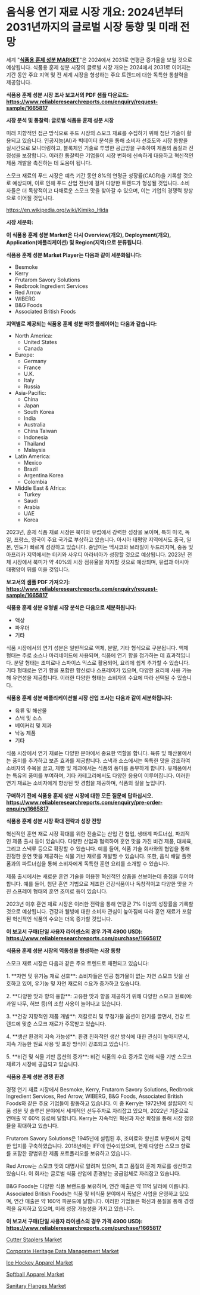 <p><h1>음식용 연기 재료 시장 개요: 2024년부터 2031년까지의 글로벌 시장 동향 및 미래 전망</h1></p><p>세계 "<strong><a href="https://www.reliableresearchreports.com/smoke-ingredients-for-food-r1665817?utm_campaign=106&utm_medium=8&utm_source=Github&utm_content=ia&utm_term=25092024&utm_id=smoke-ingredients-for-food">식품용 훈제 성분 MARKET</a></strong>"은 2024에서 2031로 연평균 증가율을 보일 것으로 예상됩니다. 식품용 훈제 성분 시장의 글로벌 시장 개요는 2024에서 2031로 이어지는 기간 동안 주요 지역 및 전 세계 시장을 형성하는 주요 트렌드에 대한 독특한 통찰력을 제공합니다.</p>
<p><strong>식품용 훈제 성분 시장 조사 보고서의 PDF 샘플 다운로드: <a href="https://www.reliableresearchreports.com/enquiry/request-sample/1665817?utm_campaign=106&utm_medium=8&utm_source=Github&utm_content=ia&utm_term=25092024&utm_id=smoke-ingredients-for-food">https://www.reliableresearchreports.com/enquiry/request-sample/1665817</a></strong></p>
<p><strong>시장 분석 및 통찰력: 글로벌 식품용 훈제 성분 시장</strong></p>
<p><p>미래 지향적인 접근 방식으로 푸드 시장의 스모크 재료를 수집하기 위해 첨단 기술이 활용되고 있습니다. 인공지능(AI)과 빅데이터 분석을 통해 소비자 선호도와 시장 동향을 실시간으로 모니터링하고, 블록체인 기술로 투명한 공급망을 구축하여 제품의 품질과 진정성을 보장합니다. 이러한 통찰력은 기업들이 시장 변화에 신속하게 대응하고 혁신적인 제품 개발을 촉진하는 데 도움이 됩니다. </p><p>스모크 재료의 푸드 시장은 예측 기간 동안 8%의 연평균 성장률(CAGR)을 기록할 것으로 예상되며, 이로 인해 푸드 산업 전반에 걸쳐 다양한 트렌드가 형성될 것입니다. 소비자들은 더 독창적이고 다채로운 스모크 맛을 찾아갈 수 있으며, 이는 기업의 경쟁력 향상으로 이어질 것입니다.</p></p>
<p><a href="%7CAUTHORITHY_DOMAIN_URL%7C?utm_campaign=106&utm_medium=8&utm_source=Github&utm_content=ia&utm_term=25092024&utm_id=smoke-ingredients-for-food">https://en.wikipedia.org/wiki/Kimiko_Hida</a></p>
<p><strong>시장 세분화:</strong></p>
<p><strong>이 식품용 훈제 성분 Market은 다시 Overview(개요), Deployment(개요), Application(애플리케이션) 및 Region(지역)으로 분류됩니다.</strong></p>
<p><strong>식품용 훈제 성분 Market Player는 다음과 같이 세분화됩니다:</strong></p>
<p><ul><li>Besmoke</li><li>Kerry</li><li>Frutarom Savory Solutions</li><li>Redbrook Ingredient Services</li><li>Red Arrow</li><li>WIBERG</li><li>B&G Foods</li><li>Associated British Foods</li></ul></p>
<p><strong>지역별로 제공되는 식품용 훈제 성분 마켓 플레이어는 다음과 같습니다:</strong></p>
<p><ul>
    <li>
        North America:
        <ul>
            <li>United States</li>
            <li>Canada</li>
        </ul>
    </li>
    <li>
        Europe:
        <ul>
            <li>Germany</li>
            <li>France</li>
            <li>U.K.</li>
            <li>Italy</li>
            <li>Russia</li>
        </ul>
    </li>
    <li>
        Asia-Pacific:
        <ul>
            <li>China</li>
            <li>Japan</li>
            <li>South Korea</li>
            <li>India</li>
            <li>Australia</li>
            <li>China Taiwan</li>
            <li>Indonesia</li>
            <li>Thailand</li>
            <li>Malaysia</li>
        </ul>
    </li>
    <li>
        Latin America:
        <ul>
            <li>Mexico</li>
            <li>Brazil</li>
            <li>Argentina Korea</li>
            <li>Colombia</li>
        </ul>
    </li>
    <li>
        Middle East & Africa:
        <ul>
            <li>Turkey</li>
            <li>Saudi</li>
            <li>Arabia</li>
            <li>UAE</li>
            <li>Korea</li>
        </ul>
    </li>
    </ul></p>
<p><p>2023년, 훈제 식품 재료 시장은 북미와 유럽에서 강력한 성장을 보이며, 특히 미국, 독일, 프랑스, 영국이 주요 국가로 부상하고 있습니다. 아시아 태평양 지역에서도 중국, 일본, 인도가 빠르게 성장하고 있습니다. 중남미는 멕시코와 브라질이 두드러지며, 중동 및 아프리카 지역에서는 터키와 사우디 아라비아가 성장할 것으로 예상됩니다. 2023년 전체 시장에서 북미가 약 40%의 시장 점유율을 차지할 것으로 예상되며, 유럽과 아시아 태평양이 뒤를 이을 것입니다. </p></p>
<p><strong>보고서의 샘플 PDF 가져오기: <a href="https://www.reliableresearchreports.com/enquiry/request-sample/1665817?utm_campaign=106&utm_medium=8&utm_source=Github&utm_content=ia&utm_term=25092024&utm_id=smoke-ingredients-for-food">https://www.reliableresearchreports.com/enquiry/request-sample/1665817</a></strong></p>
<p><strong>식품용 훈제 성분 유형별 시장 분석은 다음으로 세분화됩니다:</strong></p>
<p><ul><li>액상</li><li>파우더</li><li>기타</li></ul></p>
<p><p>식품 시장에서의 연기 성분은 일반적으로 액체, 분말, 기타 형식으로 구분됩니다. 액체 형태는 주로 소스나 마리네이드에 사용되며, 식품에 연기 향을 첨가하는 데 효과적입니다. 분말 형태는 조미료나 스파이스 믹스로 활용되어, 요리에 쉽게 추가할 수 있습니다. 기타 형태로는 연기 향을 포함한 향신료나 스프레이가 있으며, 다양한 요리에 사용 가능해 유연성을 제공합니다. 이러한 다양한 형태는 소비자의 수요에 따라 선택될 수 있습니다.</p></p>
<p><strong>식품용 훈제 성분 애플리케이션별 시장 산업 조사는 다음과 같이 세분화됩니다:</strong></p>
<p><ul><li>육류 및 해산물</li><li>스낵 및 소스</li><li>베이커리 및 제과</li><li>낙농 제품</li><li>기타</li></ul></p>
<p><p>식품 시장에서 연기 재료는 다양한 분야에서 중요한 역할을 합니다. 육류 및 해산물에서는 풍미를 추가하고 보존 효과를 제공합니다. 스낵과 소스에서는 독특한 맛을 강조하여 소비자의 주목을 끌고, 제빵 및 제과에서는 식품의 풍미를 풍부하게 합니다. 유제품에서는 특유의 풍미를 부여하며, 기타 카테고리에서도 다양한 응용이 이루어집니다. 이러한 연기 재료는 소비자에게 향상된 맛 경험을 제공하며, 식품의 질을 높입니다.</p></p>
<p><strong>구매하기 전에 식품용 훈제 성분 시장에 대한 모든 질문에 답하십시오. <a href="https://www.reliableresearchreports.com/enquiry/pre-order-enquiry/1665817?utm_campaign=106&utm_medium=8&utm_source=Github&utm_content=ia&utm_term=25092024&utm_id=smoke-ingredients-for-food">https://www.reliableresearchreports.com/enquiry/pre-order-enquiry/1665817</a></strong></p>
<p><strong>식품용 훈제 성분 시장 확대 전략과 성장 전망</strong></p>
<p><p>혁신적인 훈연 재료 시장 확대를 위한 전술로는 산업 간 협업, 생태계 파트너십, 파괴적인 제품 출시 등이 있습니다. 다양한 산업과 협력하여 훈연 맛을 가진 비건 제품, 대체육, 그리고 스낵류 등으로 확장할 수 있습니다. 예를 들어, 식품 기술 회사와의 협업을 통해 진정한 훈연 맛을 제공하는 식물 기반 재료를 개발할 수 있습니다. 또한, 음식 배달 플랫폼과의 파트너십을 통해 소비자에게 독특한 훈연 요리를 소개할 수 있습니다.</p><p>제품 출시에서는 새로운 훈연 기술을 이용한 혁신적인 상품을 선보이는데 중점을 두어야 합니다. 예를 들어, 첨단 훈연 기법으로 제조한 건강식품이나 독창적이고 다양한 맛을 가진 스프레이 형태의 훈연 조미료 등이 있습니다.</p><p>2023년 이후 훈연 재료 시장은 이러한 전략을 통해 연평균 7% 이상의 성장률을 기록할 것으로 예상됩니다. 건강과 웰빙에 대한 소비자 관심이 높아짐에 따라 훈연 재료가 포함된 혁신적인 식품의 수요는 더욱 증가할 것입니다.</p></p>
<p><strong>이 보고서 구매(단일 사용자 라이센스의 경우 가격 4900 USD): <a href="https://www.reliableresearchreports.com/purchase/1665817?utm_campaign=106&utm_medium=8&utm_source=Github&utm_content=ia&utm_term=25092024&utm_id=smoke-ingredients-for-food">https://www.reliableresearchreports.com/purchase/1665817</a></strong></p>
<p><strong>식품용 훈제 성분 시장의 역동성을 형성하는 시장 동향</strong></p>
<p><p>스모크 재료 시장은 다음과 같은 주요 트렌드로 재편되고 있습니다:</p><p>1. **자연 및 유기농 재료 선호**: 소비자들은 인공 첨가물이 없는 자연 스모크 맛을 선호하고 있어, 유기농 및 자연 재료의 수요가 증가하고 있습니다.</p><p>2. **다양한 맛과 향의 융합**: 고유한 맛과 향을 제공하기 위해 다양한 스모크 원료(예: 과일 나무, 허브 등)의 조합 사용이 늘어나고 있습니다.</p><p>3. **건강 지향적인 제품 개발**: 저칼로리 및 무첨가물 옵션이 인기를 끌면서, 건강 트렌드에 맞춘 스모크 재료가 주목받고 있습니다.</p><p>4. **생산 환경의 지속 가능성**: 환경 친화적인 생산 방식에 대한 관심이 높아지면서, 지속 가능한 원료 사용 및 포장 방식이 강조되고 있습니다.</p><p>5. **비건 및 식물 기반 옵션의 증가**: 비건 식품의 수요 증가로 인해 식물 기반 스모크 재료가 시장에 공급되고 있습니다.</p></p>
<p><strong>식품용 훈제 성분 경쟁 환경</strong></p>
<p><p>경쟁 연기 재료 시장에서 Besmoke, Kerry, Frutarom Savory Solutions, Redbrook Ingredient Services, Red Arrow, WIBERG, B&G Foods, Associated British Foods와 같은 주요 기업들이 활동하고 있습니다. 이 중 Kerry는 1972년에 설립되어 식품 성분 및 솔루션 분야에서 세계적인 선두주자로 자리잡고 있으며, 2022년 기준으로 연매출 약 60억 유로에 달합니다. Kerry는 지속적인 혁신과 자산 확장을 통해 시장 점유율을 확대하고 있습니다.</p><p>Frutarom Savory Solutions은 1945년에 설립된 후, 조미료와 향신료 부문에서 강력한 입지를 구축하였습니다. 2018년에는 IFF에 인수되었으며, 현재 다양한 스모크 향료를 포함한 광범위한 제품 포트폴리오를 보유하고 있습니다.</p><p>Red Arrow는 스모크 맛의 대명사로 알려져 있으며, 최고 품질의 훈제 재료를 생산하고 있습니다. 이 회사는 글로벌 식품 산업에 존경받는 공급업체로 자리잡고 있습니다.</p><p>B&G Foods는 다양한 식품 브랜드를 보유하며, 연간 매출은 약 11억 달러에 이릅니다. Associated British Foods는 식품 및 비식품 분야에서 폭넓은 사업을 운영하고 있으며, 연간 매출은 약 160억 파운드에 달합니다. 이러한 기업들은 혁신과 품질을 통해 경쟁력을 유지하고 있으며, 미래 성장 가능성을 가지고 있습니다.</p></p>
<p><strong>이 보고서 구매(단일 사용자 라이센스의 경우 가격 4900 USD): <a href="https://www.reliableresearchreports.com/purchase/1665817?utm_campaign=106&utm_medium=8&utm_source=Github&utm_content=ia&utm_term=25092024&utm_id=smoke-ingredients-for-food">https://www.reliableresearchreports.com/purchase/1665817</a></strong></p>
<p><p><a href="https://github.com/DixieGrimes/Market-Research-Report-List-1/blob/main/cutter-staplers-market.md?utm_campaign=106&utm_medium=8&utm_source=Github&utm_content=ia&utm_term=25092024&utm_id=smoke-ingredients-for-food">Cutter Staplers Market</a></p><p><a href="https://github.com/nathandecarvalho/Market-Research-Report-List-5/blob/main/corporate-heritage-data-management-market.md?utm_campaign=106&utm_medium=8&utm_source=Github&utm_content=ia&utm_term=25092024&utm_id=smoke-ingredients-for-food">Corporate Heritage Data Management Market</a></p><p><a href="https://issuu.com/reportprime-2/docs/ice-hockey-apparel-market-size-2030_2fc4c11b09faac?utm_campaign=106&utm_medium=8&utm_source=Github&utm_content=ia&utm_term=25092024&utm_id=smoke-ingredients-for-food">Ice Hockey Apparel Market</a></p><p><a href="https://issuu.com/reportprime-2/docs/softball-apparel-market-size-2030.p_4dc4b2e540c9b5?utm_campaign=106&utm_medium=8&utm_source=Github&utm_content=ia&utm_term=25092024&utm_id=smoke-ingredients-for-food">Softball Apparel Market</a></p><p><a href="https://www.linkedin.com/pulse/sanitary-flanges-market-outlook-share-analysis-growth-trends-9stue?trackingId=tkCEGHu%2FR5iJNMbxZwOeSQ%3D%3D&utm_campaign=106&utm_medium=8&utm_source=Github&utm_content=ia&utm_term=25092024&utm_id=smoke-ingredients-for-food">Sanitary Flanges Market</a></p></p>